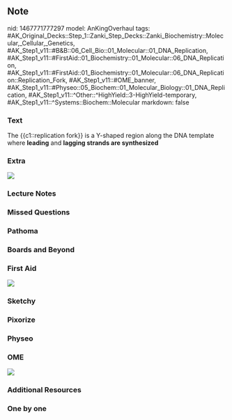 ## Note
nid: 1467771777297
model: AnKingOverhaul
tags: #AK_Original_Decks::Step_1::Zanki_Step_Decks::Zanki_Biochemistry::Molecular,_Cellular,_Genetics, #AK_Step1_v11::#B&B::06_Cell_Bio::01_Molecular::01_DNA_Replication, #AK_Step1_v11::#FirstAid::01_Biochemistry::01_Molecular::06_DNA_Replication, #AK_Step1_v11::#FirstAid::01_Biochemistry::01_Molecular::06_DNA_Replication::Replication_Fork, #AK_Step1_v11::#OME_banner, #AK_Step1_v11::#Physeo::05_Biochem::01_Molecular_Biology::01_DNA_Replication, #AK_Step1_v11::^Other::^HighYield::3-HighYield-temporary, #AK_Step1_v11::^Systems::Biochem::Molecular
markdown: false

### Text
<div>
  The {{c1::replication fork}} is a Y-shaped region along the DNA
  template where <b>leading</b> and <b>lagging strands are
  synthesized</b>
</div>

### Extra
<img src="paste-63277753172261.jpg">

### Lecture Notes


### Missed Questions


### Pathoma


### Boards and Beyond


### First Aid
<img src="tmpCCS0q1.png">

### Sketchy


### Pixorize


### Physeo


### OME
<div class="ome-widget">
  <a href="https://onlinemeded.org?ref=anki"><img src=
  "_OME_AnkiFlashcards_General_7.png"></a>
</div>

### Additional Resources


### One by one

